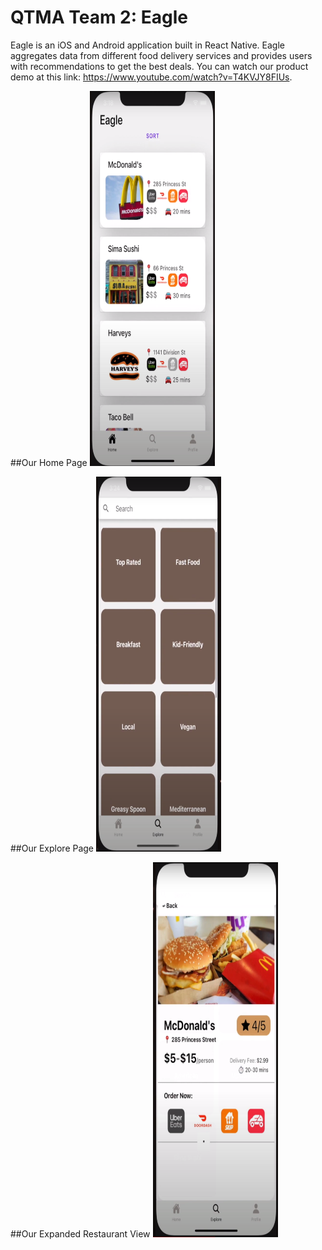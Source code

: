 # QTMA Team 2: Eagle

Eagle is an iOS and Android application built in React Native. Eagle aggregates data from different food delivery services and provides users with recommendations to get the best deals. You can watch our product demo at this link: https://www.youtube.com/watch?v=T4KVJY8FIUs. 

##Our Home Page
<img src="https://github.com/amandhaliwal88/QTMA-team2/blob/master/home.jpg" width="200" height="600" />


##Our Explore Page
<img src="https://github.com/amandhaliwal88/QTMA-team2/blob/master/explore.jpg" width="200" height="600" />


##Our Expanded Restaurant View
<img src="https://github.com/amandhaliwal88/QTMA-team2/blob/master/expanded_view.jpg" width="200" height="600" />





